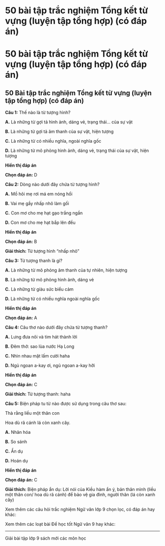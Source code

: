 # 50 bài tập trắc nghiệm Tổng kết từ vựng (luyện tập tổng hợp) (có đáp án)

# 50 bài tập trắc nghiệm Tổng kết từ vựng (luyện tập tổng hợp) (có đáp án)

## 50 Bài tập trắc nghiệm Tổng kết từ vựng (luyện tập tổng hợp) (có đáp án)

**Câu 1:** Thế nào là từ tượng hình?

**A.** Là những từ gợi tả hình ảnh, dáng vẻ, trạng thái… của sự vật

**B.** Là những từ gợi tả âm thanh của sự vật, hiện tượng

**C.** Là những từ có nhiều nghĩa, ngoài nghĩa gốc

**D.** Là những từ mô phỏng hình ảnh, dáng vẻ, trạng thái của sự vật, hiện tượng 

**Hiển thị đáp án**

**Chọn đáp án:** D

**Câu 2:** Dòng nào dưới đây chứa từ tượng hình?

**A.** Mồ hôi mẹ rơi má em nóng hổi

**B.** Vai mẹ gầy nhấp nhô làm gối

**C.** Con mơ cho mẹ hạt gạo trắng ngần

**D.** Con mơ cho mẹ hạt bắp lên đều

**Hiển thị đáp án**

**Chọn đáp án:** B

**Giải thích:** Từ tượng hình “nhấp nhô”

**Câu 3:** Từ tượng thanh là gì?

**A.** Là những từ mô phỏng âm thanh của tự nhiên, hiện tượng

**B.** Là những từ mô phỏng hình ảnh, dáng vẻ

**C.** Là những từ giàu sức biểu cảm

**D.** Là những từ có nhiều nghĩa ngoài nghĩa gốc

**Hiển thị đáp án**

**Chọn đáp án:** A

**Câu 4:** Câu thơ nào dưới đây chứa từ tượng thanh?

**A.** Lưng đưa nôi và tim hát thành lời

**B.** Đêm thở: sao lùa nước Hạ Long

**C.** Nhìn nhau mặt lấm cười haha

**D.** Ngủ ngoan a-kay ơi, ngủ ngoan a-kay hỡi

**Hiển thị đáp án**

**Chọn đáp án:** C

**Giải thích:** Từ tượng thanh: haha

**Câu 5:** Biện pháp tu từ nào được sử dụng trong câu thơ sau:

Thà rằng liều một thân con

Hoa dù rã cánh lá còn xanh cây.

**A.** Nhân hóa

**B.** So sánh

**C.** Ẩn dụ

**D.** Hoán dụ

**Hiển thị đáp án**

**Chọn đáp án:** C

**Giải thích:** Biện pháp ẩn dụ: Lời nói của Kiều hàm ẩn ý, bản thân mình (liều một thân con/ hoa dù rã cánh) để bảo vệ gia đình, người thân (lá còn xanh cây)

Xem thêm các câu hỏi trắc nghiệm Ngữ văn lớp 9 chọn lọc, có đáp án hay khác:

Xem thêm các loạt bài Để học tốt Ngữ văn 9 hay khác:

* * *

Giải bài tập lớp 9 sách mới các môn học
